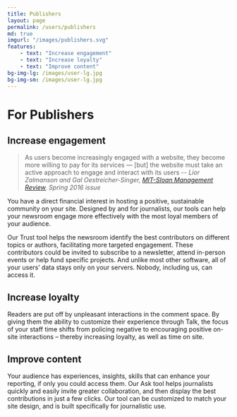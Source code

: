 ```yaml
---
title: Publishers
layout: page
permalink: /users/publishers
md: true
imgurl: "/images/publishers.svg"
features:
    - text: "Increase engagement"
    - text: "Increase loyalty"
    - text: "Improve content"
bg-img-lg: /images/user-lg.jpg
bg-img-sm: /images/user-lg.jpg
---
```

# For Publishers

## Increase engagement

> As users become increasingly engaged with a website, they become more willing to pay for its services — [but] the website must take an active approach to engage and interact with its users 
> -- <cite>Lior Zalmanson and Gal Oestreicher-Singer, <a href="http://sloanreview.mit.edu/article/turning-content-viewers-into-subscribers/">MIT-Sloan Management Review</a>, Spring 2016 issue</cite>

You have a direct financial interest in hosting a positive, sustainable community on your site. Designed by and for journalists, our tools can help your newsroom engage more effectively with the most loyal members of your audience. 

Our Trust tool helps the newsroom identify the best contributors on different topics or authors, facilitating more targeted engagement. These contributors could be invited to subscribe to a newsletter, attend in-person events or help fund specific projects. And unlike most other software, all of your users’ data stays only on your servers. Nobody, including us, can access it.

## Increase loyalty

Readers are put off by unpleasant interactions in the comment space. By giving them the ability to customize their experience through Talk, the focus of your staff time shifts from policing negative to encouraging positive on-site interactions – thereby increasing loyalty, as well as time on site.

## Improve content

Your audience has experiences, insights, skills that can enhance your reporting, if only you could access them. Our Ask tool helps journalists quickly and easily invite greater collaboration, and then display the best contributions in just a few clicks. Our tool can be customized to match your site design, and is built specifically for journalistic use.
